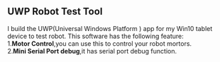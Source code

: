 ## UWP Robot Test Tool

I build the UWP(Universal Windows Platform ) app for my Win10 tablet device to test robot.
This software has the following feature:  
1.**Motor Control**,you can use this to control your robot mortors.   
2.**Mini Serial Port debug**,it has serial port debug function.
